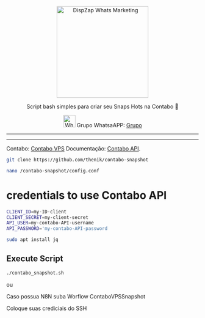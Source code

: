 <p align="center">
<img src="https://cwmkt.com.br/wp-content/uploads/2023/08/logo-github-cwmkt.svg" alt="DispZap Whats Marketing" width="240" />
<p align="center">Script bash simples para criar seu Snaps Hots na Contabo 🚀</p>
</p>
  
<p align="center">
<img src="https://whatsapp.com/favicon.ico" alt="WhatsAPP-logo" width="32" />
<span>Grupo WhatsaAPP: </span>
<a href="https://link.cwmkt.com.br/grupo-whats" target="_blank">Grupo</a>
</p>

<hr />
<hr />


Contabo: [Contabo VPS](https://contabo.com/en/vps/) Documentação: [Contabo API](https://api.contabo.com/).

```bash
git clone https://github.com/thenik/contabo-snapshot
```

```bash
nano /contabo-snapshot/config.conf
```

# credentials to use Contabo API

```bash
CLIENT_ID=my-ID-client
CLIENT_SECRET=my-client-secret
API_USER=my-contabo-API-username
API_PASSWORD='my-contabo-API-password
```

```bash
sudo apt install jq
```

## Execute Script

```bash
./contabo_snapshot.sh
```

ou

Caso possua N8N suba Worflow ContaboVPSSnapshot

Coloque suas crediciais do SSH 



















